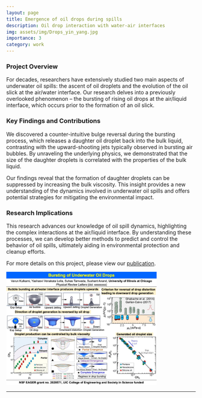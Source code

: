 ```yaml
---
layout: page
title: Emergence of oil drops during spills
description: Oil drop interaction with water-air interfaces
img: assets/img/Drops_yin_yang.jpg
importance: 3
category: work
---
```


### Project Overview

For decades, researchers have extensively studied two main aspects of underwater oil spills: the ascent of oil droplets and the evolution of the oil slick at the air/water interface. Our research delves into a previously overlooked phenomenon – the bursting of rising oil drops at the air/liquid interface, which occurs prior to the formation of an oil slick.

### Key Findings and Contributions

We discovered a counter-intuitive bulge reversal during the bursting process, which releases a daughter oil droplet back into the bulk liquid, contrasting with the upward-shooting jets typically observed in bursting air bubbles. By unraveling the underlying physics, we demonstrated that the size of the daughter droplets is correlated with the properties of the bulk liquid.

Our findings reveal that the formation of daughter droplets can be suppressed by increasing the bulk viscosity. This insight provides a new understanding of the dynamics involved in underwater oil spills and offers potential strategies for mitigating the environmental impact.

### Research Implications

This research advances our knowledge of oil spill dynamics, highlighting the complex interactions at the air/liquid interface. By understanding these processes, we can develop better methods to predict and control the behavior of oil spills, ultimately aiding in environmental protection and cleanup efforts.

For more details on this project, please view our [publication](https://journals.aps.org/prl/accepted/80073Y9cX9a1ae81e7315fe6165f1f1a011bcf8e8).

<img src="../assets/img/1_slide_PRL_2024_Summary.jpg" alt="Underwater bursting drops" width="400" height="300">

---